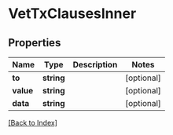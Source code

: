 # VetTxClausesInner

## Properties

Name | Type | Description | Notes
------------ | ------------- | ------------- | -------------
**to** | **string** |  | [optional]
**value** | **string** |  | [optional]
**data** | **string** |  | [optional]

[[Back to Index]](../index.md)
